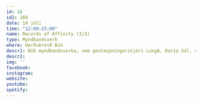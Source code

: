 ```yaml
---
id: 16
id2: 16b
date: 14 júlí
time: "12:00–15:00"
name: Records of Affinity (3/3)
type: Myndbandsverk
where: Herðubreið Bíó
descr1: Röð myndbandsverka, sem gestasýningarstjóri LungA, Daría Sól, verður í Herðubreið bíó, þar á meðal listaverk eftir listamennina Molly Soda, Remi Vesala og Jade Kallio, Camille Auer, Anna Knappe, Theresa Traore Dahlberg, Hugo Llanes, Salad Hilowle, Sepideh Rahaa, Virkam Pradhan, Miles Greenberg og Frederique Pisuisse.
descr2: 
img: ''
facebook: 
instagram:  
website:
youtube: 
spotify:
---
```


